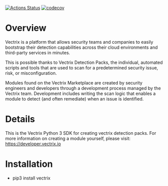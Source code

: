 [![Actions Status](https://github.com/VectrixSecurity/Vectrix-Python/workflows/Python%20package/badge.svg)](https://github.com/VectrixSecurity/Vectrix-Python/actions)
[![codecov](https://codecov.io/gh/VectrixSecurity/Vectrix-Python/branch/master/graph/badge.svg?token=UCJTO5CV9J)](https://codecov.io/gh/VectrixSecurity/Vectrix-Python)

# Overview

Vectrix is a platform that allows security teams and companies to easily bootstrap their detection capabilities across their cloud environments and third-party services in minutes.

This is possible thanks to Vectrix Detection Packs, the individual, automated scripts and tools that are used to scan for a predetermined security issue, risk, or misconfiguration.

Modules found on the Vectrix Marketplace are created by security engineers and developers through a development process managed by the Vectrix team. Development includes writing the scan logic that enables a module to detect (and often remediate) when an issue is identified.

# Details

This is the Vectrix Python 3 SDK for creating vectrix detection packs. For more information on creating a module yourself, please visit: https://developer.vectrix.io

# Installation

- pip3 install vectrix
